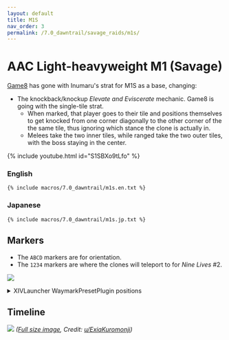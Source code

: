 ```yaml
---
layout: default
title: M1S
nav_order: 3
permalink: /7.0_dawntrail/savage_raids/m1s/
---
```


# AAC Light-heavyweight M1 (Savage)

[Game8](https://game8.jp/ff14/630292) has gone with Inumaru's strat for M1S as
a base, changing:

- The knockback/knockup *Elevate and Eviscerate* mechanic. Game8 is going with
  the single-tile strat.
  - When marked, that player goes to their tile and positions themselves to get 
    knocked from one corner diagonally to the other corner of the the same
    tile, thus ignoring which stance the clone is actually in.
  - Melees take the two inner tiles, while ranged take the two outer tiles,
    with the boss staying in the center.

{% include youtube.html id="S1SBXo9tLfo" %}

### English

```
{% include macros/7.0_dawntrail/m1s.en.txt %}
```

### Japanese

```
{% include macros/7.0_dawntrail/m1s.jp.txt %}
```

## Markers

- The `ABCD` markers are for orientation.
- The `1234` markers are where the clones will teleport to for *Nine Lives* #2.

![]({{site.baseurl}}/images/7.0_dawntrail/m1s/markers.jpg)
<details markdown=block>
<summary>XIVLauncher WaymarkPresetPlugin positions</summary>

```json
{
  "Name":"M1S",
  "MapID":986,
  "A":{"X":100.0,"Y":0.0,"Z":90.0,"ID":0,"Active":true},
  "B":{"X":110.0,"Y":0.0,"Z":100.0,"ID":1,"Active":true},
  "C":{"X":100.0,"Y":0.0,"Z":110.0,"ID":2,"Active":true},
  "D":{"X":90.0,"Y":0.0,"Z":100.0,"ID":3,"Active":true},
  "One":{"X":110.0,"Y":0.0,"Z":95.0,"ID":4,"Active":true},
  "Two":{"X":110.0,"Y":0.0,"Z":105.0,"ID":5,"Active":true},
  "Three":{"X":90.0,"Y":0.0,"Z":105.0,"ID":6,"Active":true},
  "Four":{"X":90.0,"Y":0.0,"Z":95.0,"ID":7,"Active":true}
}
```

</details>

## Timeline
![](https://lh3.googleusercontent.com/pw/AP1GczP1CwLInp0122ZHqTP_P2JW05I9TA7BRRlCpPkw5yakP6dAlVQ_pWGjAUViTxxR1E4fMt1rCVbSiph4bWsor_G811520ttjiujXImRpsXhJYi9WxjikjnRppuWPrB_UwsTRHeynjGfarc4J9VUGf6RO=w1771-h813-s-no-gm?authuser=0)
*([Full size image](https://lh3.googleusercontent.com/pw/AP1GczP1CwLInp0122ZHqTP_P2JW05I9TA7BRRlCpPkw5yakP6dAlVQ_pWGjAUViTxxR1E4fMt1rCVbSiph4bWsor_G811520ttjiujXImRpsXhJYi9WxjikjnRppuWPrB_UwsTRHeynjGfarc4J9VUGf6RO=w1771-h813-s-no-gm?authuser=0), Credit: [u/ExiaKuromonji](https://www.reddit.com/r/ffxiv/comments/1eg0ugu/m1s_timeline_spoiler_70/))*

<script data-goatcounter="https://tuufless.goatcounter.com/count"
        async src="//gc.zgo.at/count.js"></script>
